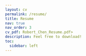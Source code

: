 ```yaml
---
layout: cv
permalink: /resume/
title: Resume
nav: true
nav_order: 3
cv_pdf: Robert_Chen_Resume.pdf>
description: Feel free to download!
toc:
  sidebar: left
---
```

